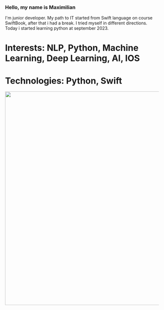 ### Hello, my name is Maximilian
I'm junior developer. My path to IT started from Swift language on course SwiftBook, after that i had a break. I tried myself in different directions. Today i started learning python at  september 2023.
# Interests: NLP, Python, Machine Learning, Deep Learning, AI, IOS

# Technologies: Python, Swift
<div id="header" align="center">
<img src = "https://media.giphy.com/media/1sgetPM00wWqJpVUTl/giphy.gif" width="700"/>
